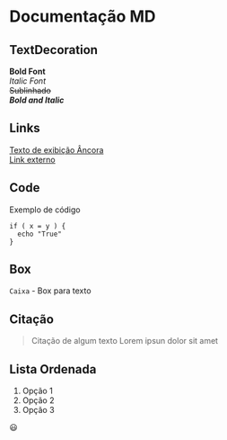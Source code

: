 # Documentação MD

TextDecoration
---------------

**Bold Font**  
*Italic Font*  
~~Sublinhado~~  
***Bold and Italic***  

Links
-----

[Texto de exibição Âncora](#TextDecoration)  
[Link externo](http://google.com)  

Code
----

Exemplo de código
```console
if ( x = y ) {
  echo "True"
}
```

Box
---

`Caixa` - Box para texto

Citação
-------

> Citação de algum texto
> Lorem ipsun dolor
> sit amet

Lista Ordenada
--------------

1. Opção 1
2. Opção 2
3. Opção 3


:smiley:
